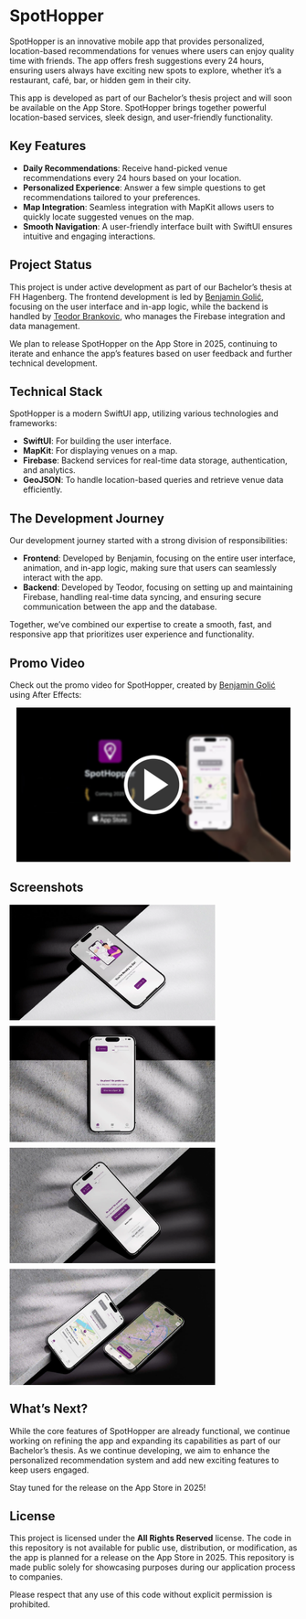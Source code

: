 # SpotHopper

SpotHopper is an innovative mobile app that provides personalized, location-based recommendations for venues where users can enjoy quality time with friends. 
The app offers fresh suggestions every 24 hours, ensuring users always have exciting new spots to explore, whether it’s a restaurant, café, bar, or hidden gem in their city.

This app is developed as part of our Bachelor’s thesis project and will soon be available on the App Store. SpotHopper brings together powerful location-based services, sleek design, and user-friendly functionality.

## Key Features
- **Daily Recommendations**: Receive hand-picked venue recommendations every 24 hours based on your location.
- **Personalized Experience**: Answer a few simple questions to get recommendations tailored to your preferences.
- **Map Integration**: Seamless integration with MapKit allows users to quickly locate suggested venues on the map.
- **Smooth Navigation**: A user-friendly interface built with SwiftUI ensures intuitive and engaging interactions.

## Project Status
This project is under active development as part of our Bachelor’s thesis at FH Hagenberg. The frontend development is led by [Benjamin Golić](https://github.com/benjamingolic), focusing on the user interface and in-app logic, while the backend is handled by [Teodor Brankovic](https://github.com/teodorbrankovic), who manages the Firebase integration and data management.

We plan to release SpotHopper on the App Store in 2025, continuing to iterate and enhance the app’s features based on user feedback and further technical development.

## Technical Stack
SpotHopper is a modern SwiftUI app, utilizing various technologies and frameworks:
- **SwiftUI**: For building the user interface.
- **MapKit**: For displaying venues on a map.
- **Firebase**: Backend services for real-time data storage, authentication, and analytics.
- **GeoJSON**: To handle location-based queries and retrieve venue data efficiently.

## The Development Journey
Our development journey started with a strong division of responsibilities:
- **Frontend**: Developed by Benjamin, focusing on the entire user interface, animation, and in-app logic, making sure that users can seamlessly interact with the app.
- **Backend**: Developed by Teodor, focusing on setting up and maintaining Firebase, handling real-time data syncing, and ensuring secure communication between the app and the database.

Together, we’ve combined our expertise to create a smooth, fast, and responsive app that prioritizes user experience and functionality.

## Promo Video

Check out the promo video for SpotHopper, created by [Benjamin Golić](https://github.com/benjamingolic) using After Effects:

<div align="center">
  <a href="https://youtu.be/52dHDV24xp0">
    <img src="./Screenshots/thumbnail.png" alt="SpotHopper Promo Video" style="width: 480px;"/>
  </a>
</div>

## Screenshots
<div align="center" style="display: grid; grid-template-columns: repeat(auto-fit, minmax(300px, 1fr)); gap: 10px;">   
    <img src="./Screenshots/Screen1.webp" alt="Onboarding Screen - Let's Go" width="360"/>
    <img src="./Screenshots/Screen2.webp" alt="Onboarding Screen - Let's Go" width="360"/>
    <img src="./Screenshots/Screen3.webp" alt="Onboarding Screen - Let's Go" width="360"/>
    <img src="./Screenshots/Screen4.webp" alt="Onboarding Screen - Let's Go" width="360"/>
</div>

## What’s Next?
While the core features of SpotHopper are already functional, we continue working on refining the app and expanding its capabilities as part of our Bachelor’s thesis. As we continue developing, we aim to enhance the personalized recommendation system and add new exciting features to keep users engaged.

Stay tuned for the release on the App Store in 2025!

## License

This project is licensed under the **All Rights Reserved** license. The code in this repository is not available for public use, distribution, or modification, as the app is planned for a release on the App Store in 2025. This repository is made public solely for showcasing purposes during our application process to companies.

Please respect that any use of this code without explicit permission is prohibited.
